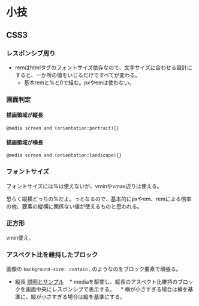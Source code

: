 # 小技

## CSS3

### レスポンシブ周り

* remはhtmlタグのフォントサイズ依存なので、文字サイズに合わせる設計にすると、一か所の値をいじるだけですべてが変わる。
    * 基本remと%と0で組む。pxやemは使わない。

### 画面判定

#### 描画領域が縦長

```
@media screen and (orientation:portrait){}
```

#### 描画領域が横長

```
@media screen and (orientation:landscape){}
```

### フォントサイズ

フォントサイズには%は使えないが、vminやvmax辺りは使える。

恐らく縦横どっちの%だよ。っとなるので、基本的にpxやem、remによる倍率の他、要素の縦横に関係ない値が使えるものと思われる。

### 正方形

vmin使え。

### アスペクト比を維持したブロック

画像の `background-size: contain;` のようなのをブロック要素で頑張る。

* 縦長 [説明とサンプル](./Aspect3-4Clock.md)
    * mediaを駆使し、縦長のアスペクト比維持のブロックを画面中央にレスポンシブで表示する。
    * 横が小さすぎる場合は横を基準に、縦が小さすぎる場合は縦を基準にする。
